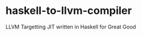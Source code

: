 haskell-to-llvm-compiler
========================

LLVM Targetting JIT written in Haskell for Great Good

